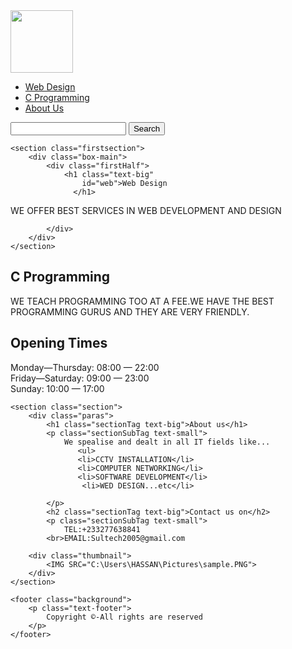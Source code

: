 <!DOCTYPE html>
<html>
 
<head>
    <title>SULTECH</title>
<link rel="stylesheet" href="style.css">
</head>
 
<body>
    <nav class="navbar background">
        <div class="logo">
<IMG SRC="C:\Users\HASSAN\Pictures\SULTECH.JPG" style="height:100px;">
        </div>
<ul class="nav-list">
            <li><a href="#web">Web Design</a></li>
            <li><a href="#program">C Programming</a></li>
            <li><a href="#about">About Us</a></li>
        </ul>
        <div class="rightnav">
            <input type="text"
                   name="search"
                   id="search">
            <button class="btn btn-sm">Search</button>
        </div>
    </nav>
 
    <section class="firstsection">
        <div class="box-main">
            <div class="firstHalf">
                <h1 class="text-big"
                    id="web">Web Design
                  </h1>
<p class="text-small">
                    WE OFFER BEST SERVICES IN WEB DEVELOPMENT AND DESIGN
                </p>
 
 
            </div>
        </div>
    </section>

<section class="secondsection">
        <div class="box-main">
            <div class="secondHalf">
                <h1 class="text-big"
                    id="program">
                    C Programming
                </h1>
                <p class="text-small">
                    WE TEACH PROGRAMMING TOO AT A FEE.WE HAVE THE BEST PROGRAMMING GURUS AND THEY ARE VERY FRIENDLY.
                </p>


<div class="col-lg-6 opening-time">
                    <h2 class="section-heading">Opening Times</h2>
                    <p class="text-muted">
                        <span>Monday—Thursday: 08:00 — 22:00</span><br>
                        <span>Friday—Saturday: 09:00 — 23:00</span><br>
                        <span>Sunday: 10:00 — 17:00</span>
                    </p>
            </div>
        </div>
    </section>
 
    <section class="section">
        <div class="paras">
            <h1 class="sectionTag text-big">About us</h1>
            <p class="sectionSubTag text-small">
                We spealise and dealt in all IT fields like...
                   <ul>
                   <li>CCTV INSTALLATION</li>
                   <li>COMPUTER NETWORKING</li>
                   <li>SOFTWARE DEVELOPMENT</li>
                    <li>WED DESIGN...etc</li>
</ul> 
           

            </p> 
            <h2 class="sectionTag text-big">Contact us on</h2>  
            <p class="sectionSubTag text-small">
                TEL:+233277638841
            <br>EMAIL:Sultech2005@gmail.com                

</p>
        </div>
 
        <div class="thumbnail">
            <IMG SRC="C:\Users\HASSAN\Pictures\sample.PNG">
        </div>
    </section>
 
    <footer class="background">
        <p class="text-footer">
            Copyright ©-All rights are reserved
        </p>
    </footer>
</body>
</html>
